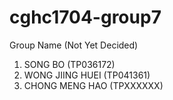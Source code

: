 # cghc1704-group7

Group Name (Not Yet Decided)

1) SONG BO (TP036172)
2) WONG JIING HUEI (TP041361)
3) CHONG MENG HAO (TPXXXXXX)